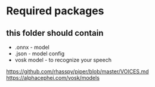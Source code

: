 # Required packages

## this folder should contain
- .onnx - model
- .json - model config
- vosk model - to recognize your speech

https://github.com/rhasspy/piper/blob/master/VOICES.md
https://alphacephei.com/vosk/models
